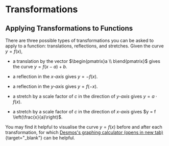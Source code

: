# Transformations

## Applying Transformations to Functions

There are three possible types of transformations you can be asked to apply to a function: translations, reflections, and stretches. Given the curve $y = f(x)$,

-   a translation by the vector $\begin{pmatrix}a \\ b\end{pmatrix}$ gives the curve $y = f(x - a) + b$.

-   a reflection in the *x-axis* gives $y = -f(x)$.

-   a reflection in the *y-axis* gives $y = f(-x)$.

-   a stretch by a scale factor of $c$ in the direction of *y-axis* gives $y = a \cdot f(x)$.

-   a stretch by a scale factor of $c$ in the direction of *x-axis* gives $y = f \left(\frac{x}{a}\right)$.

You may find it helpful to visualise the curve $y = f(x)$ before and after each transformation, for which [Desmos's graphing calculator (opens in new tab)](https://www.desmos.com/calculator){target="_blank"} can be helpful.